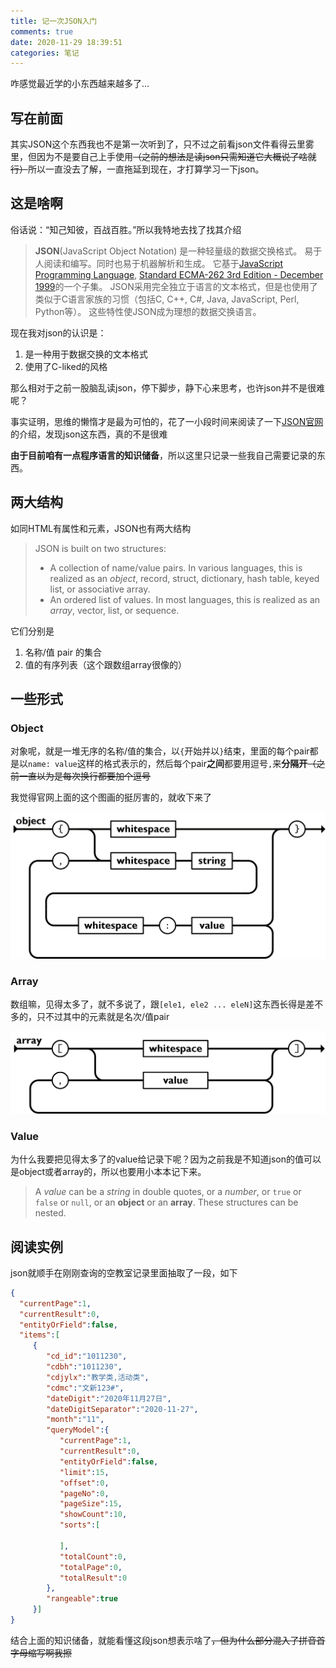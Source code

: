 ```yaml
---
title: 记一次JSON入门
comments: true
date: 2020-11-29 18:39:51
categories: 笔记
---
```


咋感觉最近学的小东西越来越多了...

## 写在前面

其实JSON这个东西我也不是第一次听到了，只不过之前看json文件看得云里雾里，但因为不是要自己上手使用~~（之前的想法是读json只需知道它大概说了啥就行）~~所以一直没去了解，一直拖延到现在，才打算学习一下json。

## 这是啥啊

俗话说：“知己知彼，百战百胜。”所以我特地去找了找其介绍

> **JSON**(JavaScript Object Notation) 是一种轻量级的数据交换格式。 易于人阅读和编写。同时也易于机器解析和生成。 它基于[JavaScript Programming Language](http://www.crockford.com/javascript), [Standard ECMA-262 3rd Edition - December 1999](http://www.ecma-international.org/publications/files/ecma-st/ECMA-262.pdf)的一个子集。 JSON采用完全独立于语言的文本格式，但是也使用了类似于C语言家族的习惯（包括C, C++, C#, Java, JavaScript, Perl, Python等）。 这些特性使JSON成为理想的数据交换语言。

现在我对json的认识是：

1. 是一种用于数据交换的文本格式
2. 使用了C-liked的风格

那么相对于之前一股脑乱读json，停下脚步，静下心来思考，也许json并不是很难呢？

事实证明，思维的懒惰才是最为可怕的，花了一小段时间来阅读了一下[JSON官网](https://www.json.org/json-en.html)的介绍，发现json这东西，真的不是很难

**由于目前咱有一点程序语言的知识储备**，所以这里只记录一些我自己需要记录的东西。

## 两大结构

如同HTML有属性和元素，JSON也有两大结构

> JSON is built on two structures:
>
> - A collection of name/value pairs. In various languages, this is realized as an *object*, record, struct, dictionary, hash table, keyed list, or associative array.
> - An ordered list of values. In most languages, this is realized as an *array*, vector, list, or sequence.

它们分别是

1. 名称/值 pair 的集合
2. 值的有序列表（这个跟数组array很像的）

## 一些形式

### Object

对象呢，就是一堆无序的名称/值的集合，以`{`开始并以`}`结束，里面的每个pair都是以`name: value`这样的格式表示的，然后每个pair**之间**都要用逗号`,`来**分隔开**~~（之前一直以为是每次换行都要加个逗号~~

我觉得官网上面的这个图画的挺厉害的，就收下来了

![Object 选自json官网](./20201127193252.png)

### Array

数组嘛，见得太多了，就不多说了，跟`[ele1, ele2 ... eleN]`这东西长得是差不多的，只不过其中的元素就是名次/值pair

![Array 选自json官网](./20201127193253.png)

### Value

为什么我要把见得太多了的value给记录下呢？因为之前我是不知道json的值可以是object或者array的，所以也要用小本本记下来。

> A *value* can be a *string* in double quotes, or a *number*, or `true` or `false` or `null`, or an **object**  or an **array**. These structures can be nested.



## 阅读实例

json就顺手在刚刚查询的空教室记录里面抽取了一段，如下

``` json
{
  "currentPage":1,
  "currentResult":0,
  "entityOrField":false,
  "items":[
     {
        "cd_id":"1011230",
        "cdbh":"1011230",
        "cdjylx":"教学类,活动类",
        "cdmc":"文新123#",
        "dateDigit":"2020年11月27日",
        "dateDigitSeparator":"2020-11-27",
        "month":"11",
        "queryModel":{
           "currentPage":1,
           "currentResult":0,
           "entityOrField":false,
           "limit":15,
           "offset":0,
           "pageNo":0,
           "pageSize":15,
           "showCount":10,
           "sorts":[
              
           ],
           "totalCount":0,
           "totalPage":0,
           "totalResult":0
        },
        "rangeable":true
     }]
}
```

结合上面的知识储备，就能看懂这段json想表示啥了~~，但为什么部分混入了拼音首字母缩写啊我擦~~

